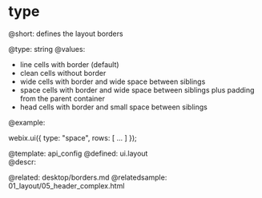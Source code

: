 type
=============


@short:
	defines the layout borders 
    
@type: string 
@values:
- line	cells with border (default)
- clean	cells without border
- wide	cells with border and wide space between siblings
- space	cells with border and wide space between siblings plus padding from the parent container
- head	cells with border and small space between siblings
    
@example:

webix.ui({
    type: "space",
    rows: [
    ...
    ]
});

@template:	api_config
@defined:	ui.layout	
@descr:

@related:
	desktop/borders.md
@relatedsample:
	01_layout/05_header_complex.html
